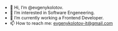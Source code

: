 - 👋 Hi, I’m @evgenykolotov.
- 👀 I’m interested in Software Engeneering.
- 🌱 I’m currently working a Frontend Developer.
- 📫 How to reach me: evgenykolotov-it@gmail.com

<!---
evgenykolotov/evgenykolotov is a ✨ special ✨ repository because its `README.md` (this file) appears on your GitHub profile.
You can click the Preview link to take a look at your changes.
--->
